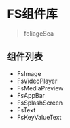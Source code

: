 # FS组件库
> foliageSea

## 组件列表
- FsImage
- FsVideoPlayer
- FsMediaPreview
- FsAppBar
- FsSplashScreen
- FsText
- FsKeyValueText